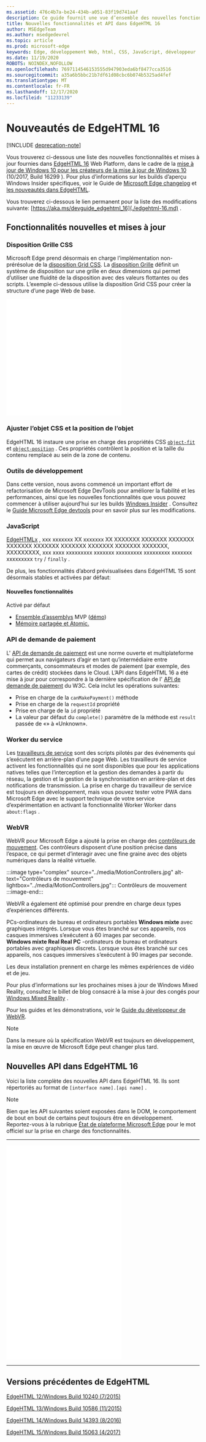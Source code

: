 ```yaml
---
ms.assetid: 476c4b7a-be24-434b-a051-83f19d741aaf
description: Ce guide fournit une vue d’ensemble des nouvelles fonctionnalités et API dans EdgeHTML 16.
title: Nouvelles fonctionnalités et API dans EdgeHTML 16
author: MSEdgeTeam
ms.author: msedgedevrel
ms.topic: article
ms.prod: microsoft-edge
keywords: Edge, développement Web, html, CSS, JavaScript, développeur
ms.date: 11/19/2020
ROBOTS: NOINDEX,NOFOLLOW
ms.openlocfilehash: 7697114546153555d947903eda6bf8477cca3516
ms.sourcegitcommit: a35a6b5bbc21b7df61d08cbc6b074b5325ad4fef
ms.translationtype: MT
ms.contentlocale: fr-FR
ms.lasthandoff: 12/17/2020
ms.locfileid: "11233139"
---
```

# Nouveautés de EdgeHTML 16  

[!INCLUDE [deprecation-note](../../includes/legacy-edge-note.md)]  

Vous trouverez ci-dessous une liste des nouvelles fonctionnalités et mises à jour fournies dans [EdgeHTML 16](https://blogs.windows.com/msedgedev/2017/10/17) Web Platform, dans le cadre de la [mise à jour de Windows 10 pour les créateurs de la mise à jour de Windows 10](https://blogs.windows.com/windowsexperience/2017/10/17/whats-new-windows-10-fall-creators-update) (10/2017, Build 16299 \).  Pour plus d’informations sur les builds d’aperçu Windows Insider spécifiques, voir le Guide de [Microsoft Edge changelog](https://developer.microsoft.com/microsoft-edge/platform/changelog) et [les nouveautés dans EdgeHTML](../whats-new.md).  

Vous trouverez ci-dessous le lien permanent pour la liste des modifications suivante:  [https://aka.ms/devguide_edgehtml_16](./edgehtml-16.md) .  

## Fonctionnalités nouvelles et mises à jour  

### Disposition Grille CSS  

Microsoft Edge prend désormais en charge l’implémentation non-prérésolue de la [disposition Grid CSS](https://www.w3.org/TR/css-grid-1).  La [disposition Grille](https://developer.mozilla.org/docs/Web/CSS/CSS_Grid_Layout) définit un système de disposition sur une grille en deux dimensions qui permet d’utiliser une fluidité de la disposition avec des valeurs flottantes ou des scripts.  L’exemple ci-dessous utilise la disposition Grid CSS pour créer la structure d’une page Web de base.  

<iframe height='303' scrolling='no' title='Disposition Grille CSS' src='//codepen.io/MSEdgeDev/embed/mMQqZX/?height=303&theme-id=23761&default-tab=css,result&embed-version=2' frameborder='no' allowtransparency='true' allowfullscreen='true'>Pour en savoir plus sur les feuilles de style CSS de stylet <a href='https://codepen.io/MSEdgeDev/pen/mMQqZX/'> </a> , voir MSEdgeDev ( <a href='https://codepen.io/MSEdgeDev'> @MSEdgeDev </a> ) sur <a href='https://codepen.io'> CodePen </a> .</iframe>  

### Ajuster l’objet CSS et la position de l’objet  

EdgeHTML 16 instaure une prise en charge des propriétés CSS [`object-fit`](https://developer.mozilla.org/docs/Web/CSS/object-fit) et [`object-position`](https://developer.mozilla.org/docs/Web/CSS/object-position) .  Ces propriétés contrôlent la position et la taille du contenu remplacé au sein de la zone de contenu.  

### Outils de développement  

Dans cette version, nous avons commencé un important effort de refactorisation de Microsoft Edge DevTools pour améliorer la fiabilité et les performances, ainsi que les nouvelles fonctionnalités que vous pouvez commencer à utiliser aujourd’hui sur les builds [Windows Insider](https://insider.windows.com) .  Consultez le [Guide Microsoft Edge devtools](../whats-new.md) pour en savoir plus sur les modifications.  

### JavaScript  

[EdgeHTMLx](https://blogs.windows.com/msedgedev/2017/10/31) , xxx xxxxxxx XX xxxxxxx XX XXXXXXX XXXXXXX XXXXXXX XXXXXXX XXXXXXX XXXXXXX XXXXXXX XXXXXXX XXXXXXX, XXXXXXXXX, xxx xxxx xxxxxxxxx xxxxxxx xxxxxxxxx xxxxxxxxx xxxxxxx xxxxxxxxx `try` / `finally` .  

De plus, les fonctionnalités d’abord prévisualisées dans EdgeHTML 15 sont désormais stables et activées par défaut:  

#### Nouvelles fonctionnalités  

Activé par défaut  

*   [Ensemble d’assemblys](https://developer.microsoft.com/microsoft-edge/platform/status/webassemblymvp/?q=WebAssembly) MVP ([démo](https://webassembly.org/demo))  
*   [Mémoire partagée et Atomic.](https://developer.microsoft.com/microsoft-edge/platform/status/sharedmemoryandatomics/?q=Atomics)  

### API de demande de paiement  

L' [API de demande de paiement](../windows-integration/payment-request-api.md) est une norme ouverte et multiplateforme qui permet aux navigateurs d’agir en tant qu’intermédiaire entre commerçants, consommateurs et modes de paiement (par exemple, des cartes de crédit) stockées dans le Cloud.  L’API dans EdgeHTML 16 a été mise à jour pour correspondre à la dernière spécification de l' [API de demande de paiement](https://w3c.github.io/payment-request) du W3C.  Cela inclut les opérations suivantes:  

*   Prise en charge de la `canMakePayment()` méthode  
*   Prise en charge de la `requestId` propriété  
*   Prise en charge de la `id` propriété  
*   La valeur par défaut du `complete()` paramètre de la méthode est `result` passée de «» à «Unknown».  

### Worker du service  

Les [travailleurs de service](https://www.w3.org/TR/service-workers-1) sont des scripts pilotés par des événements qui s’exécutent en arrière-plan d’une page Web.  Les travailleurs de service activent les fonctionnalités qui ne sont disponibles que pour les applications natives telles que l’interception et la gestion des demandes à partir du réseau, la gestion et la gestion de la synchronisation en arrière-plan et des notifications de transmission.  La prise en charge du travailleur de service est toujours en développement, mais vous pouvez tester votre PWA dans Microsoft Edge avec le support technique de votre service d’expérimentation en activant la fonctionnalité Worker Worker dans `about:flags` .  

### WebVR  

WebVR pour Microsoft Edge a ajouté la prise en charge des [contrôleurs de mouvement](https://developer.microsoft.com/windows/mixed-reality/motion_controllers).  Ces contrôleurs disposent d’une position précise dans l’espace, ce qui permet d’interagir avec une fine graine avec des objets numériques dans la réalité virtuelle.  

:::image type="complex" source="../media/MotionControllers.jpg" alt-text="Contrôleurs de mouvement" lightbox="../media/MotionControllers.jpg":::
   Contrôleurs de mouvement  
:::image-end:::  

WebVR a également été optimisé pour prendre en charge deux types d’expériences différents.  

PCs-ordinateurs de bureau et ordinateurs portables **Windows mixte** avec graphiques intégrés.  Lorsque vous êtes branché sur ces appareils, nos casques immersives s’exécutent à 60 images par seconde.  
**Windows mixte Real Real PC** -ordinateurs de bureau et ordinateurs portables avec graphiques discrets.  Lorsque vous êtes branché sur ces appareils, nos casques immersives s’exécutent à 90 images par seconde.  

Les deux installation prennent en charge les mêmes expériences de vidéo et de jeu.  

Pour plus d’informations sur les prochaines mises à jour de Windows Mixed Reality, consultez le billet de blog consacré à la mise à jour des congés pour [Windows Mixed Reality](https://blogs.windows.com/windowsexperience/2017/08/28/windows-mixed-reality-holiday-update) .  

Pour les guides et les démonstrations, voir le [Guide du développeur de WebVR](/microsoft-edge/webvr).  

 > [!NOTE] 
 > Dans la mesure où la spécification WebVR est toujours en développement, la mise en œuvre de Microsoft Edge peut changer plus tard.  

## Nouvelles API dans EdgeHTML 16  

Voici la liste complète des nouvelles API dans EdgeHTML 16.  Ils sont répertoriés au format de `[interface name].[api name]` .

> [!NOTE] 
> Bien que les API suivantes soient exposées dans le DOM, le comportement de bout en bout de certains peut toujours être en développement.  Reportez-vous à la rubrique  [État de plateforme Microsoft Edge](https://developer.microsoft.com/microsoft-edge/platform/status) pour le mot officiel sur la prise en charge des fonctionnalités.  

---  

<iframe height='559' scrolling='no' title='Nouvelles API dans EdgeHTML 16' src='//codepen.io/MSEdgeDev/embed/jLGZZY/?height=559&theme-id=23761&default-tab=result&embed-version=2' frameborder='no' allowtransparency='true' allowfullscreen='true'>Voir le stylet <a href='https://codepen.io/MSEdgeDev/pen/jLGZZY/'> nouvelles API dans EdgeHTML 16 </a> par MSEdgeDev ( <a href='https://codepen.io/MSEdgeDev'> @MSEdgeDev </a> ) sur <a href='https://codepen.io'> CodePen </a> .</iframe>  

---  

## Versions précédentes de EdgeHTML  

[EdgeHTML 12/Windows Build 10240 (7/2015)](./edgehtml-12.md)  

[EdgeHTML 13/Windows Build 10586 (11/2015)](./edgehtml-13.md)  

[EdgeHTML 14/Windows Build 14393 (8/2016)](./edgehtml-14.md)  

[EdgeHTML 15/Windows Build 15063 (4/2017)](./edgehtml-15.md)  
